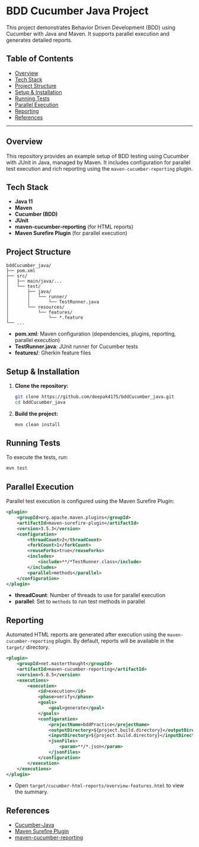 # BDD Cucumber Java Project

This project demonstrates Behavior Driven Development (BDD) using Cucumber with Java and Maven. It supports parallel execution and generates detailed reports.

## Table of Contents

- [Overview](#overview)
- [Tech Stack](#tech-stack)
- [Project Structure](#project-structure)
- [Setup & Installation](#setup--installation)
- [Running Tests](#running-tests)
- [Parallel Execution](#parallel-execution)
- [Reporting](#reporting)
- [References](#references)

---

## Overview

This repository provides an example setup of BDD testing using Cucumber with JUnit in Java, managed by Maven. It includes configuration for parallel test execution and rich reporting using the `maven-cucumber-reporting` plugin.

## Tech Stack

- **Java 11**
- **Maven**
- **Cucumber (BDD)**
- **JUnit**
- **maven-cucumber-reporting** (for HTML reports)
- **Maven Surefire Plugin** (for parallel execution)

## Project Structure

```
bddCucumber_java/
├── pom.xml
├── src/
│   ├── main/java/...
│   └── test/
│       ├── java/
│       │   └── runner/
│       │       └── TestRunner.java
│       └── resources/
│           └── features/
│               └── *.feature
└── ...
```

- **pom.xml**: Maven configuration (dependencies, plugins, reporting, parallel execution)
- **TestRunner.java**: JUnit runner for Cucumber tests
- **features/**: Gherkin feature files

## Setup & Installation

1. **Clone the repository:**
   ```bash
   git clone https://github.com/deepak4175/bddCucumber_java.git
   cd bddCucumber_java
   ```

2. **Build the project:**
   ```bash
   mvn clean install
   ```

## Running Tests

To execute the tests, run:
```bash
mvn test
```

## Parallel Execution

Parallel test execution is configured using the Maven Surefire Plugin:

```xml
<plugin>
    <groupId>org.apache.maven.plugins</groupId>
    <artifactId>maven-surefire-plugin</artifactId>
    <version>3.5.3</version>
    <configuration>
        <threadCount>2</threadCount>
        <forkCount>1</forkCount>
        <reuseForks>true</reuseForks>
        <includes>
            <include>**/*TestRunner.class</include>
        </includes>
        <parallel>methods</parallel>
    </configuration>
</plugin>
```

- **threadCount**: Number of threads to use for parallel execution
- **parallel**: Set to `methods` to run test methods in parallel

## Reporting

Automated HTML reports are generated after execution using the `maven-cucumber-reporting` plugin. By default, reports will be available in the `target/` directory.

```xml
<plugin>
    <groupId>net.masterthought</groupId>
    <artifactId>maven-cucumber-reporting</artifactId>
    <version>5.8.5</version>
    <executions>
        <execution>
            <id>execution</id>
            <phase>verify</phase>
            <goals>
                <goal>generate</goal>
            </goals>
            <configuration>
                <projectName>bddPractice</projectName>
                <outputDirectory>${project.build.directory}</outputDirectory>
                <inputDirectory>${project.build.directory}</inputDirectory>
                <jsonFiles>
                    <param>**/*.json</param>
                </jsonFiles>
            </configuration>
        </execution>
    </executions>
</plugin>
```

- Open `target/cucumber-html-reports/overview-features.html` to view the summary.

## References

- [Cucumber-Java](https://cucumber.io/docs/installation/java/)
- [Maven Surefire Plugin](https://maven.apache.org/surefire/maven-surefire-plugin/)
- [maven-cucumber-reporting](https://github.com/damianszczepanik/cucumber-reporting)
